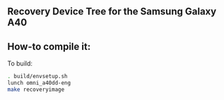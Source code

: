 ## Recovery Device Tree for the Samsung Galaxy A40

## How-to compile it:

To build:

```sh
. build/envsetup.sh
lunch omni_a40dd-eng
make recoveryimage

